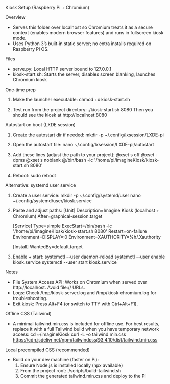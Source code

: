 Kiosk Setup (Raspberry Pi + Chromium)

Overview
- Serves this folder over localhost so Chromium treats it as a secure context (enables modern browser features) and runs in fullscreen kiosk mode.
- Uses Python 3’s built‑in static server; no extra installs required on Raspberry Pi OS.

Files
- serve.py: Local HTTP server bound to 127.0.0.1
- kiosk-start.sh: Starts the server, disables screen blanking, launches Chromium kiosk

One‑time prep
1) Make the launcher executable:
   chmod +x kiosk-start.sh

2) Test run from the project directory:
   ./kiosk-start.sh 8080
   Then you should see the kiosk at http://localhost:8080

Autostart on boot (LXDE session)
1) Create the autostart dir if needed:
   mkdir -p ~/.config/lxsession/LXDE-pi

2) Open the autostart file:
   nano ~/.config/lxsession/LXDE-pi/autostart

3) Add these lines (adjust the path to your project):
   @xset s off
   @xset -dpms
   @xset s noblank
   @/bin/bash -lc '/home/pi/imagineKiosk/kiosk-start.sh 8080'

4) Reboot:
   sudo reboot

Alternative: systemd user service
1) Create a user service:
   mkdir -p ~/.config/systemd/user
   nano ~/.config/systemd/user/kiosk.service

2) Paste and adjust paths:
   [Unit]
   Description=Imagine Kiosk (localhost + Chromium)
   After=graphical-session.target

   [Service]
   Type=simple
   ExecStart=/bin/bash -lc '/home/pi/imagineKiosk/kiosk-start.sh 8080'
   Restart=on-failure
   Environment=DISPLAY=:0
   Environment=XAUTHORITY=%h/.Xauthority

   [Install]
   WantedBy=default.target

3) Enable + start:
   systemctl --user daemon-reload
   systemctl --user enable kiosk.service
   systemctl --user start kiosk.service

Notes
- File System Access API: Works on Chromium when served over http://localhost. Avoid file:// URLs.
- Logs: Check /tmp/kiosk-server.log and /tmp/kiosk-chromium.log for troubleshooting.
- Exit kiosk: Press Alt+F4 (or switch to TTY with Ctrl+Alt+F1).

Offline CSS (Tailwind)
- A minimal tailwind.min.css is included for offline use. For best results, replace it with a full Tailwind build when you have temporary network access:
  cd ~/imagineKiosk
  curl -L -o tailwind.min.css https://cdn.jsdelivr.net/npm/tailwindcss@3.4.10/dist/tailwind.min.css

Local precompiled CSS (recommended)
- Build on your dev machine (faster on Pi):
  1) Ensure Node.js is installed locally (npx available)
  2) From the project root:
     ./scripts/build-tailwind.sh
  3) Commit the generated tailwind.min.css and deploy to the Pi


